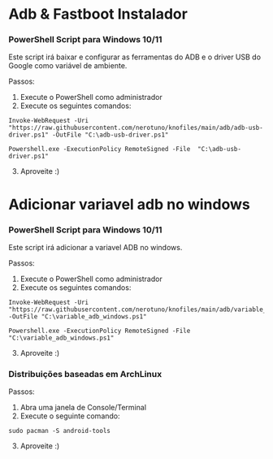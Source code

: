 # Adb & Fastboot Instalador
### PowerShell Script para Windows 10/11
Este script irá baixar e configurar as ferramentas do ADB e o driver USB do Google como variável de ambiente.

Passos:
1. Execute o PowerShell como administrador
2. Execute os seguintes comandos:

```
Invoke-WebRequest -Uri "https://raw.githubusercontent.com/nerotuno/knofiles/main/adb/adb-usb-driver.ps1" -OutFile "C:\adb-usb-driver.ps1"
```
```
Powershell.exe -ExecutionPolicy RemoteSigned -File  "C:\adb-usb-driver.ps1"
```
3. Aproveite :)

# Adicionar variavel adb no windows
### PowerShell Script para Windows 10/11
Este script irá adicionar a variavel ADB no windows.

Passos:
1. Execute o PowerShell como administrador
2. Execute os seguintes comandos:

```
Invoke-WebRequest -Uri "https://raw.githubusercontent.com/nerotuno/knofiles/main/adb/variable_adb_windows.ps1" -OutFile "C:\variable_adb_windows.ps1"
```
```
Powershell.exe -ExecutionPolicy RemoteSigned -File  "C:\variable_adb_windows.ps1"
```
3. Aproveite :)

### Distribuições baseadas em ArchLinux
Passos:
1. Abra uma janela de Console/Terminal
2. Execute o seguinte comando:

```
sudo pacman -S android-tools
```
3. Aproveite :)
